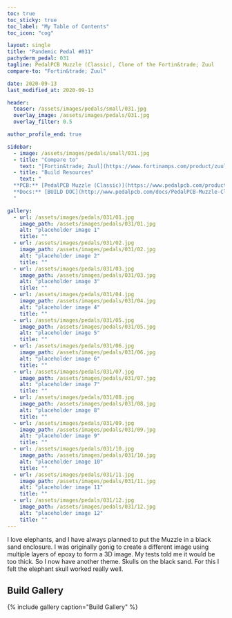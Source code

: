 ```yaml
---
toc: true
toc_sticky: true
toc_label: "My Table of Contents"
toc_icon: "cog"

layout: single
title: "Pandemic Pedal #031"
pachyderm_pedal: 031
tagline: PedalPCB Muzzle (Classic), Clone of the Fortin&trade; Zuul
compare-to: "Fortin&trade; Zuul"

date: 2020-09-13
last_modified_at: 2020-09-13

header:
  teaser: /assets/images/pedals/small/031.jpg
  overlay_image: /assets/images/pedals/031.jpg
  overlay_filter: 0.5

author_profile_end: true

sidebar:
  - image: /assets/images/pedals/small/031.jpg
  - title: "Compare to"
    text: "[Fortin&trade; Zuul](https://www.fortinamps.com/product/zuul-blackout/)"
  - title: "Build Resources"
    text: "
  **PCB:** [PedalPCB Muzzle (Classic)](https://www.pedalpcb.com/product/muzzle-classic/)<br>
  **Docs:** [BUILD DOC](http://www.pedalpcb.com/docs/PedalPCB-Muzzle-Classic.pdf)
  "

gallery:
  - url: /assets/images/pedals/031/01.jpg
    image_path: /assets/images/pedals/031/01.jpg
    alt: "placeholder image 1"
    title: ""
  - url: /assets/images/pedals/031/02.jpg
    image_path: /assets/images/pedals/031/02.jpg
    alt: "placeholder image 2"
    title: ""
  - url: /assets/images/pedals/031/03.jpg
    image_path: /assets/images/pedals/031/03.jpg
    alt: "placeholder image 3"
    title: ""
  - url: /assets/images/pedals/031/04.jpg
    image_path: /assets/images/pedals/031/04.jpg
    alt: "placeholder image 4"
    title: ""
  - url: /assets/images/pedals/031/05.jpg
    image_path: /assets/images/pedals/031/05.jpg
    alt: "placeholder image 5"
    title: ""
  - url: /assets/images/pedals/031/06.jpg
    image_path: /assets/images/pedals/031/06.jpg
    alt: "placeholder image 6"
    title: ""
  - url: /assets/images/pedals/031/07.jpg
    image_path: /assets/images/pedals/031/07.jpg
    alt: "placeholder image 7"
    title: ""
  - url: /assets/images/pedals/031/08.jpg
    image_path: /assets/images/pedals/031/08.jpg
    alt: "placeholder image 8"
    title: ""
  - url: /assets/images/pedals/031/09.jpg
    image_path: /assets/images/pedals/031/09.jpg
    alt: "placeholder image 9"
    title: ""
  - url: /assets/images/pedals/031/10.jpg
    image_path: /assets/images/pedals/031/10.jpg
    alt: "placeholder image 10"
    title: ""
  - url: /assets/images/pedals/031/11.jpg
    image_path: /assets/images/pedals/031/11.jpg
    alt: "placeholder image 11"
    title: ""
  - url: /assets/images/pedals/031/12.jpg
    image_path: /assets/images/pedals/031/12.jpg
    alt: "placeholder image 12"
    title: ""
---
```


I love elephants, and I have always planned to put the Muzzle in a black sand enclosure. I was originally gonig to create a different image using multiple layers of epoxy to form a 3D image. My tests told me it would be too thick. So I now have another theme. Skulls on the black sand. For this I felt the elephant skull worked really well.

## Build Gallery

{% include gallery caption="Build Gallery" %}